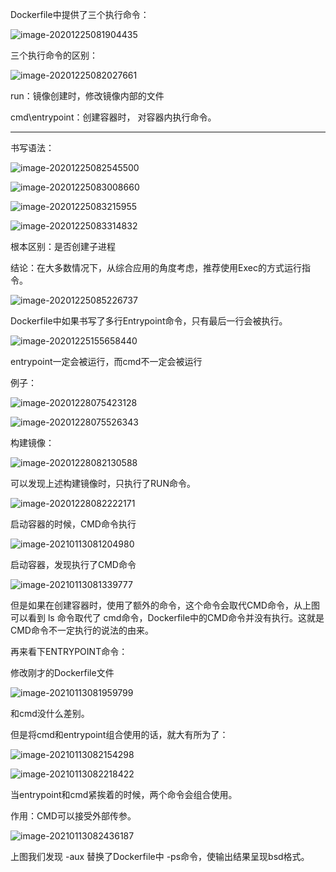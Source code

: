 Dockerfile中提供了三个执行命令：

![image-20201225081904435](images/image-20201225081904435.png)

三个执行命令的区别：

![image-20201225082027661](images/image-20201225082027661.png)

run：镜像创建时，修改镜像内部的文件

cmd\entrypoint：创建容器时， 对容器内执行命令。

---

书写语法：

![image-20201225082545500](images/image-20201225082545500.png)

![image-20201225083008660](images/image-20201225083008660.png)

![image-20201225083215955](images/image-20201225083215955.png)

![image-20201225083314832](images/image-20201225083314832.png)

根本区别：是否创建子进程

结论：在大多数情况下，从综合应用的角度考虑，推荐使用Exec的方式运行指令。

![image-20201225085226737](images/image-20201225085226737.png)

Dockerfile中如果书写了多行Entrypoint命令，只有最后一行会被执行。

![image-20201225155658440](images/image-20201225155658440.png)

entrypoint一定会被运行，而cmd不一定会被运行

例子：

![image-20201228075423128](images/image-20201228075423128.png)

![image-20201228075526343](images/image-20201228075526343.png)

构建镜像：

![image-20201228082130588](images/image-20201228082130588.png)

可以发现上述构建镜像时，只执行了RUN命令。

![image-20201228082222171](images/image-20201228082222171.png)

启动容器的时候，CMD命令执行

![image-20210113081204980](images/image-20210113081204980.png)

启动容器，发现执行了CMD命令

![image-20210113081339777](images/image-20210113081339777.png)

但是如果在创建容器时，使用了额外的命令，这个命令会取代CMD命令，从上图可以看到 ls 命令取代了 cmd命令，Dockerfile中的CMD命令并没有执行。这就是CMD命令不一定执行的说法的由来。

再来看下ENTRYPOINT命令：

修改刚才的Dockerfile文件

![image-20210113081959799](images/image-20210113081959799.png)

和cmd没什么差别。

但是将cmd和entrypoint组合使用的话，就大有所为了：

![image-20210113082154298](images/image-20210113082154298.png)

![image-20210113082218422](images/image-20210113082218422.png)

当entrypoint和cmd紧挨着的时候，两个命令会组合使用。

作用：CMD可以接受外部传参。

![image-20210113082436187](images/image-20210113082436187.png)

上图我们发现 -aux 替换了Dockerfile中 -ps命令，使输出结果呈现bsd格式。



















